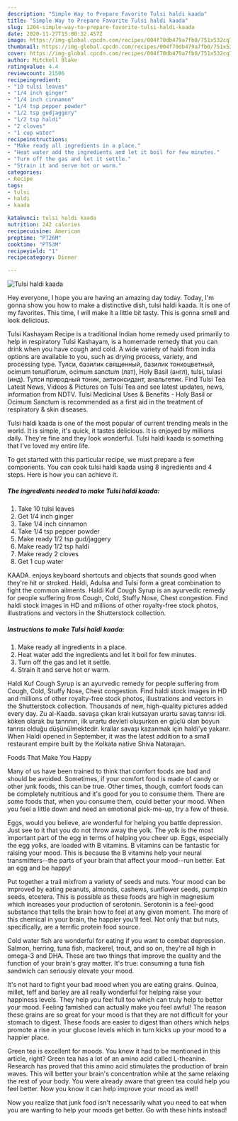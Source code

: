 ```yaml
---
description: "Simple Way to Prepare Favorite Tulsi haldi kaada"
title: "Simple Way to Prepare Favorite Tulsi haldi kaada"
slug: 1204-simple-way-to-prepare-favorite-tulsi-haldi-kaada
date: 2020-11-27T15:00:32.457Z
image: https://img-global.cpcdn.com/recipes/004f70db479a7fb0/751x532cq70/tulsi-haldi-kaada-recipe-main-photo.jpg
thumbnail: https://img-global.cpcdn.com/recipes/004f70db479a7fb0/751x532cq70/tulsi-haldi-kaada-recipe-main-photo.jpg
cover: https://img-global.cpcdn.com/recipes/004f70db479a7fb0/751x532cq70/tulsi-haldi-kaada-recipe-main-photo.jpg
author: Mitchell Blake
ratingvalue: 4.4
reviewcount: 21506
recipeingredient:
- "10 tulsi leaves"
- "1/4 inch ginger"
- "1/4 inch cinnamon"
- "1/4 tsp pepper powder"
- "1/2 tsp gudjaggery"
- "1/2 tsp haldi"
- "2 cloves"
- "1 cup water"
recipeinstructions:
- "Make ready all ingredients in a place."
- "Heat water add the ingredients and let it boil for few minutes."
- "Turn off the gas and let it settle."
- "Strain it and serve hot or warm."
categories:
- Recipe
tags:
- tulsi
- haldi
- kaada

katakunci: tulsi haldi kaada 
nutrition: 242 calories
recipecuisine: American
preptime: "PT26M"
cooktime: "PT53M"
recipeyield: "1"
recipecategory: Dinner

---
```



![Tulsi haldi kaada](https://img-global.cpcdn.com/recipes/004f70db479a7fb0/751x532cq70/tulsi-haldi-kaada-recipe-main-photo.jpg)

Hey everyone, I hope you are having an amazing day today. Today, I'm gonna show you how to make a distinctive dish, tulsi haldi kaada. It is one of my favorites. This time, I will make it a little bit tasty. This is gonna smell and look delicious.

Tulsi Kashayam Recipe is a traditional Indian home remedy used primarily to help in respiratory Tulsi Kashayam, is a homemade remedy that you can drink when you have cough and cold. A wide variety of haldi from india options are available to you, such as drying process, variety, and processing type. Тулси, базилик священный, базилик тонкоцветный, ocimum tenuiflorum, ocimum sanctum (лат), Holy Basil (англ), tulsi, tulasi (инд). Тулси природный тоник, антиоксидант, анальгетик. Find Tulsi Tea Latest News, Videos &amp; Pictures on Tulsi Tea and see latest updates, news, information from NDTV. Tulsi Medicinal Uses &amp; Benefits - Holy Basil or Ocimum Sanctum is recommended as a first aid in the treatment of respiratory &amp; skin diseases.

Tulsi haldi kaada is one of the most popular of current trending meals in the world. It is simple, it's quick, it tastes delicious. It is enjoyed by millions daily. They're fine and they look wonderful. Tulsi haldi kaada is something that I've loved my entire life.


To get started with this particular recipe, we must prepare a few components. You can cook tulsi haldi kaada using 8 ingredients and 4 steps. Here is how you can achieve it.

<!--inarticleads1-->

##### The ingredients needed to make Tulsi haldi kaada:

1. Take 10 tulsi leaves
1. Get 1/4 inch ginger
1. Take 1/4 inch cinnamon
1. Take 1/4 tsp pepper powder
1. Make ready 1/2 tsp gud/jaggery
1. Make ready 1/2 tsp haldi
1. Make ready 2 cloves
1. Get 1 cup water


KAADA. enjoys keyboard shortcuts and objects that sounds good when they&#39;re hit or stroked. Haldi, Adulsa and Tulsi form a great combination to fight the common ailments. Haldi Kuf Cough Syrup is an ayurvedic remedy for people suffering from Cough, Cold, Stuffy Nose, Chest congestion. Find haldi stock images in HD and millions of other royalty-free stock photos, illustrations and vectors in the Shutterstock collection. 

<!--inarticleads2-->

##### Instructions to make Tulsi haldi kaada:

1. Make ready all ingredients in a place.
1. Heat water add the ingredients and let it boil for few minutes.
1. Turn off the gas and let it settle.
1. Strain it and serve hot or warm.


Haldi Kuf Cough Syrup is an ayurvedic remedy for people suffering from Cough, Cold, Stuffy Nose, Chest congestion. Find haldi stock images in HD and millions of other royalty-free stock photos, illustrations and vectors in the Shutterstock collection. Thousands of new, high-quality pictures added every day. Zu al-Kaada. savaşa çıkan kralı kutsayan urartu savaş tanrısı idi. köken olarak bu tanrının, ilk urartu devleti oluşurken en güçlü olan boyun tanrısı olduğu düşünülmektedir. krallar savaşı kazanmak için haldi&#39;ye yakarır. When Haldi opened in September, it was the latest addition to a small restaurant empire built by the Kolkata native Shiva Natarajan. 

Foods That Make You Happy


Many of us have been trained to think that comfort foods are bad and should be avoided. Sometimes, if your comfort food is made of candy or other junk foods, this can be true. Other times, though, comfort foods can be completely nutritious and it's good for you to consume them. There are some foods that, when you consume them, could better your mood. When you feel a little down and need an emotional pick-me-up, try a few of these.

Eggs, would you believe, are wonderful for helping you battle depression. Just see to it that you do not throw away the yolk. The yolk is the most important part of the egg in terms of helping you cheer up. Eggs, especially the egg yolks, are loaded with B vitamins. B vitamins can be fantastic for raising your mood. This is because the B vitamins help your neural transmitters--the parts of your brain that affect your mood--run better. Eat an egg and be happy!

Put together a trail mixfrom a variety of seeds and nuts. Your mood can be improved by eating peanuts, almonds, cashews, sunflower seeds, pumpkin seeds, etcetera. This is possible as these foods are high in magnesium which increases your production of serotonin. Serotonin is a feel-good substance that tells the brain how to feel at any given moment. The more of this chemical in your brain, the happier you'll feel. Not only that but nuts, specifically, are a terrific protein food source.

Cold water fish are wonderful for eating if you want to combat depression. Salmon, herring, tuna fish, mackerel, trout, and so on, they're all high in omega-3 and DHA. These are two things that improve the quality and the function of your brain's gray matter. It's true: consuming a tuna fish sandwich can seriously elevate your mood. 

It's not hard to fight your bad mood when you are eating grains. Quinoa, millet, teff and barley are all really wonderful for helping raise your happiness levels. They help you feel full too which can truly help to better your mood. Feeling famished can actually make you feel awful! The reason these grains are so great for your mood is that they are not difficult for your stomach to digest. These foods are easier to digest than others which helps promote a rise in your glucose levels which in turn kicks up your mood to a happier place.

Green tea is excellent for moods. You knew it had to be mentioned in this article, right? Green tea has a lot of an amino acid called L-theanine. Research has proved that this amino acid stimulates the production of brain waves. This will better your brain's concentration while at the same relaxing the rest of your body. You were already aware that green tea could help you feel better. Now you know it can help improve your mood as well!

Now you realize that junk food isn't necessarily what you need to eat when you are wanting to help your moods get better. Go  with  these hints  instead!

